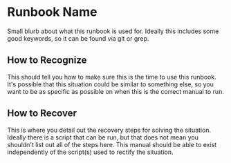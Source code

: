 # Runbook Name

Small blurb about what this runbook is used for. Ideally this includes some good keywords, so it can be found via git or
grep.

## How to Recognize

This should tell you how to make sure this is the time to use this runbook. It's possible that this situation could be
similar to something else, so you want to be as specific as possible on when this is the correct manual to run.

## How to Recover

This is where you detail out the recovery steps for solving the situation. Ideally there is a script that can be run,
but that does not mean you shouldn't list out all of the steps here. This manual should be able to exist independently
of the script(s) used to rectify the situation.
